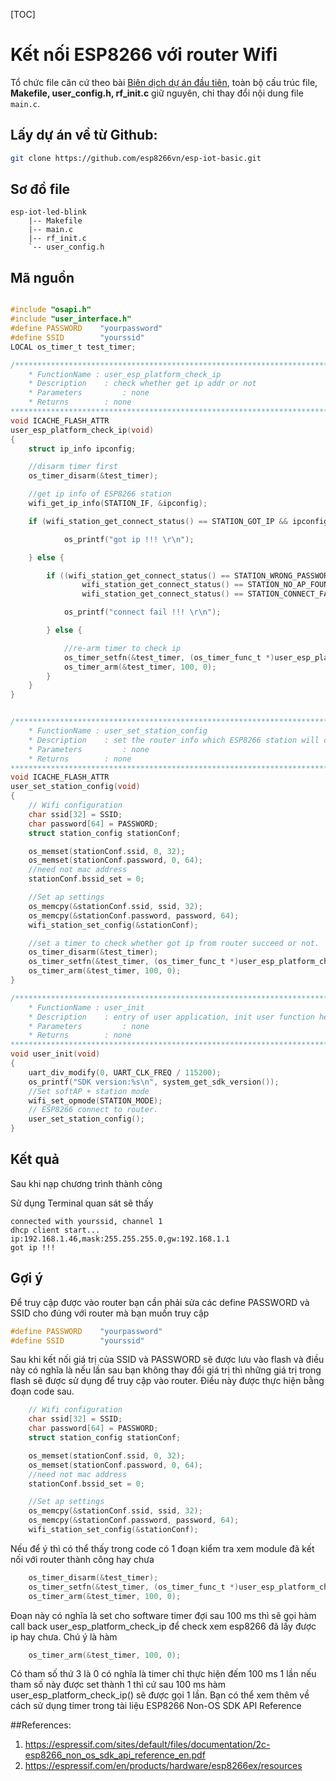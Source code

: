 [TOC]
# Kết nối ESP8266 với router Wifi

Tổ chức file căn cứ theo bài [Biên dịch dự án đầu tiên](./compile-first-time.md), toàn bộ cấu trúc file, **Makefile, user_config.h, rf_init.c** giữ nguyên, chỉ thay đổi nội dung file `main.c`.

## Lấy dự án về từ Github:

```bash
git clone https://github.com/esp8266vn/esp-iot-basic.git
```

## Sơ đồ file

```
esp-iot-led-blink
    |-- Makefile
    |-- main.c
    |-- rf_init.c
    `-- user_config.h
```

## Mã nguồn

```c

#include "osapi.h"
#include "user_interface.h"
#define PASSWORD	"yourpassword"
#define SSID		"yourssid"
LOCAL os_timer_t test_timer;

/******************************************************************************
	* FunctionName : user_esp_platform_check_ip
	* Description	 : check whether get ip addr or not
	* Parameters		 : none
	* Returns		 : none
*******************************************************************************/
void ICACHE_FLASH_ATTR
user_esp_platform_check_ip(void)
{
	struct ip_info ipconfig;

	//disarm timer first
	os_timer_disarm(&test_timer);

	//get ip info of ESP8266 station
	wifi_get_ip_info(STATION_IF, &ipconfig);

	if (wifi_station_get_connect_status() == STATION_GOT_IP && ipconfig.ip.addr != 0) {

			os_printf("got ip !!! \r\n");

	} else {

		if ((wifi_station_get_connect_status() == STATION_WRONG_PASSWORD ||
				wifi_station_get_connect_status() == STATION_NO_AP_FOUND ||
				wifi_station_get_connect_status() == STATION_CONNECT_FAIL)) {

			os_printf("connect fail !!! \r\n");

		} else {

			//re-arm timer to check ip
			os_timer_setfn(&test_timer, (os_timer_func_t *)user_esp_platform_check_ip, NULL);
			os_timer_arm(&test_timer, 100, 0);
		}
	}
}


/******************************************************************************
	* FunctionName : user_set_station_config
	* Description	 : set the router info which ESP8266 station will connect to 
	* Parameters		 : none
	* Returns		 : none
*******************************************************************************/
void ICACHE_FLASH_ATTR
user_set_station_config(void)
{
	// Wifi configuration
	char ssid[32] = SSID;
	char password[64] = PASSWORD;
	struct station_config stationConf;

	os_memset(stationConf.ssid, 0, 32);
	os_memset(stationConf.password, 0, 64);
	//need not mac address
	stationConf.bssid_set = 0;

	//Set ap settings
	os_memcpy(&stationConf.ssid, ssid, 32);
	os_memcpy(&stationConf.password, password, 64);
	wifi_station_set_config(&stationConf);

	//set a timer to check whether got ip from router succeed or not.
	os_timer_disarm(&test_timer);
	os_timer_setfn(&test_timer, (os_timer_func_t *)user_esp_platform_check_ip, NULL);
	os_timer_arm(&test_timer, 100, 0);
}

/******************************************************************************
	* FunctionName : user_init
	* Description	 : entry of user application, init user function here
	* Parameters		 : none
	* Returns		 : none
*******************************************************************************/
void user_init(void)
{
	uart_div_modify(0, UART_CLK_FREQ / 115200);
	os_printf("SDK version:%s\n", system_get_sdk_version());
	//Set softAP + station mode
	wifi_set_opmode(STATION_MODE);
	// ESP8266 connect to router.
	user_set_station_config();
}

```

## Kết quả

Sau khi nạp chương trình thành công

Sử dụng Terminal quan sát sẽ thấy

```
connected with yourssid, channel 1
dhcp client start...
ip:192.168.1.46,mask:255.255.255.0,gw:192.168.1.1
got ip !!!
```

## Gợi ý

Để truy cập được vào router bạn cần phải sửa các define PASSWORD và SSID cho đúng với router mà bạn muốn truy cập

```c
#define PASSWORD	"yourpassword"
#define SSID		"yourssid"
```

Sau khi kết nối giá trị của SSID và PASSWORD sẽ được lưu vào flash và điều này có nghĩa là nếu lần sau  bạn không thay đổi giá trị thì những giá trị trong flash sẽ được sử dụng để truy cập vào router. Điều này được thực hiện bằng đoạn code sau.

```c
	// Wifi configuration
	char ssid[32] = SSID;
	char password[64] = PASSWORD;
	struct station_config stationConf;

	os_memset(stationConf.ssid, 0, 32);
	os_memset(stationConf.password, 0, 64);
	//need not mac address
	stationConf.bssid_set = 0;

	//Set ap settings
	os_memcpy(&stationConf.ssid, ssid, 32);
	os_memcpy(&stationConf.password, password, 64);
	wifi_station_set_config(&stationConf);
```

Nếu để ý thì có thể thấy trong code có 1 đoạn kiểm tra xem module đã kết nối với router thành công hay chưa

```c
	os_timer_disarm(&test_timer);
	os_timer_setfn(&test_timer, (os_timer_func_t *)user_esp_platform_check_ip, NULL);
	os_timer_arm(&test_timer, 100, 0);
```
Đoạn này có nghĩa là set cho software timer đợi sau 100 ms thì sẽ gọi hàm call back user_esp_platform_check_ip
để check xem esp8266 đã lấy được ip hay chưa.
Chú ý là hàm

```c
	os_timer_arm(&test_timer, 100, 0);
```

Có tham số thứ 3 là 0 có nghĩa là timer chỉ thực hiện đếm 100 ms 1 lần nếu tham số này được set thành 1 thì cứ sau 100 ms hàm user_esp_platform_check_ip() sẽ được gọi 1 lần.
Bạn có thể xem thêm về cách sử dụng timer trong tài liệu ESP8266 Non-OS SDK API Reference

##References:
1. https://espressif.com/sites/default/files/documentation/2c-esp8266_non_os_sdk_api_reference_en.pdf
2. https://espressif.com/en/products/hardware/esp8266ex/resources

